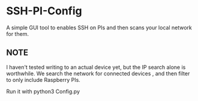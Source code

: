 # SSH-PI-Config

A simple GUI tool to enables SSH on PIs and then scans your local network for them. 

## NOTE 
I haven't tested writing to an actual device yet, but the IP search alone is worthwhile. 
We search the network for connected devices , and then filter to only include Raspberry PIs. 


Run it with python3  Config.py
